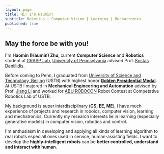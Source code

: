 ```yaml
---
layout: page
title: Hi! I'm Haumin!
subtitle: Robotics | Computer Vision | Learning | Mechatronics
published: true
---
```



## May the force be with you!

I'm **Haomin (Haumin) Zhu**, current **Computer Science** and **Robotics** student at [GRASP Lab](https://www.grasp.upenn.edu/), [University of Pennsylvania](https://www.upenn.edu/) advised Prof. [Kostas Daniilidis](http://www.cis.upenn.edu/~kostas/). 

Before coming to Penn, I graduated from [University of Science and Technology, Beijing](http://www.ustb.edu.cn/) (USTB) with highest honor [**Golden Presidential Medal**](http://xyzx.ustb.edu.cn/xuexiyuandi/xiangyata/shushanzhumeng/2016-10-18/81.html). At USTB I majored in **Mechanical Engineering and Automation** advised by Prof. [Jiang Li](http://me.ustb.edu.cn/shiziduiwu/quantijiaoshi/2016-09-27/120.html) and worked for [ABU ROBOCON](https://en.wikipedia.org/wiki/ABU_Robocon) Robot Contest at Competative Robotics Lab of USTB. 

My background is super interdisciplinary (**CS, EE, ME**), I have much experience of projects and research in roboics, computer vision, learning and mechatronics. Currently my research interests lie in learning (especially generative models) in computer vision, robotics and control. 

I'm enthusiasm in developing and applying all kinds of learning algorithm to real robots especiall ones used in service, human-assisting fields. I want to develop the **highly-intelligent robots** can be **better controlled, understand and interact with human**.

